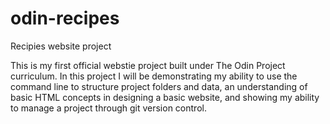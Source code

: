 # odin-recipes
Recipies website project

This is my first official webstie project built under The Odin Project curriculum.
In this project I will be demonstrating my ability to use the command line to structure
project folders and data, an understanding of basic HTML concepts in designing a basic 
website, and showing my ability to manage a project through git version control.